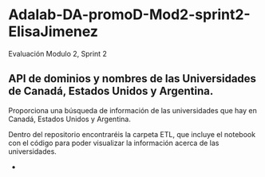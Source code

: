 # Adalab-DA-promoD-Mod2-sprint2-ElisaJimenez
Evaluación Modulo 2, Sprint 2

## API de dominios y nombres de las Universidades de Canadá, Estados Unidos y Argentina.

Proporciona una búsqueda de información de las universidades que hay en Canadá, Estados Unidos y Argentina. 

Dentro del repositorio encontraréis la carpeta ETL, que incluye el notebook con el código para poder visualizar la información acerca de las universidades.

-



